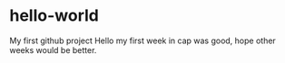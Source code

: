 # hello-world
My first github project
Hello my first week in cap was good, hope other weeks would be better.
